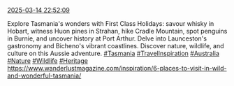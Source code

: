 [2025-03-14 22:52:09](https://mstdn.social/@hill_wanderer/114163235534193569)

Explore Tasmania&#39;s wonders with First Class Holidays: savour whisky in Hobart, witness Huon pines in Strahan, hike Cradle Mountain, spot penguins in Burnie, and uncover history at Port Arthur. Delve into Launceston&#39;s gastronomy and Bicheno&#39;s vibrant coastlines. Discover nature, wildlife, and culture on this Aussie adventure. <a href="https://mstdn.social/tags/Tasmania" class="mention hashtag" rel="tag">#Tasmania</a> <a href="https://mstdn.social/tags/TravelInspiration" class="mention hashtag" rel="tag">#TravelInspiration</a> <a href="https://mstdn.social/tags/Australia" class="mention hashtag" rel="tag">#Australia</a> <a href="https://mstdn.social/tags/Nature" class="mention hashtag" rel="tag">#Nature</a> <a href="https://mstdn.social/tags/Wildlife" class="mention hashtag" rel="tag">#Wildlife</a> <a href="https://mstdn.social/tags/Heritage" class="mention hashtag" rel="tag">#Heritage</a> <a href="https://www.wanderlustmagazine.com/inspiration/6-places-to-visit-in-wild-and-wonderful-tasmania/" target="_blank" rel="nofollow noopener noreferrer" translate="no">https://www.wanderlustmagazine.com/inspiration/6-places-to-visit-in-wild-and-wonderful-tasmania/</a>